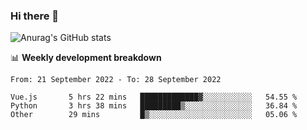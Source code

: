 ### Hi there 👋
![Anurag's GitHub stats](https://github-readme-stats.vercel.app/api?username=jami1024&show_icons=true&theme=radical)

📊 **Weekly development breakdown**
<!--START_SECTION:waka-->

```text
From: 21 September 2022 - To: 28 September 2022

Vue.js       5 hrs 22 mins   █████████████▓░░░░░░░░░░░   54.55 %
Python       3 hrs 38 mins   █████████▒░░░░░░░░░░░░░░░   36.84 %
Other        29 mins         █▒░░░░░░░░░░░░░░░░░░░░░░░   05.06 %
```

<!--END_SECTION:waka-->
<!--
**jami1024/jami1024** is a ✨ _special_ ✨ repository because its `README.md` (this file) appears on your GitHub profile.

Here are some ideas to get you started:

- 🔭 I’m currently working on ...
- 🌱 I’m currently learning ...
- 👯 I’m looking to collaborate on ...
- 🤔 I’m looking for help with ...
- 💬 Ask me about ...
- 📫 How to reach me: ...
- 😄 Pronouns: ...
- ⚡ Fun fact: ...
-->
